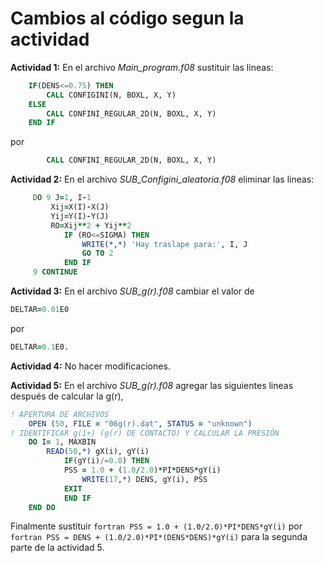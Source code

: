 # Cambios al código segun la actividad

**Actividad 1:** En el archivo *Main_program.f08* sustituir las lineas:

```fortran
    IF(DENS<=0.75) THEN
        CALL CONFIGINI(N, BOXL, X, Y)
    ELSE
        CALL CONFINI_REGULAR_2D(N, BOXL, X, Y)
    END IF
```    
    
por

```fortran
        CALL CONFINI_REGULAR_2D(N, BOXL, X, Y)
```          

**Actividad 2:** En el archivo *SUB_Configini_aleatoria.f08* eliminar las lineas:

```fortran
     DO 9 J=1, I-1
         Xij=X(I)-X(J)
         Yij=Y(I)-Y(J)
         RO=Xij**2 + Yij**2 
            IF (RO<=SIGMA) THEN
                WRITE(*,*) 'Hay traslape para:', I, J
                GO TO 2
            END IF
     9 CONTINUE
```

**Actividad 3:** En el archivo *SUB_g(r).f08* cambiar el valor de 
```fortran 
DELTAR=0.01E0 
``` 
por 
```fortran 
DELTAR=0.1E0. 
```


**Actividad 4:** No hacer modificaciones. 


**Actividad 5:** En el archivo *SUB_g(r).f08* agregar las siguientes lineas después de calcular la g(r),

```fortran
! APERTURA DE ARCHIVOS 
    OPEN (50, FILE = "06g(r).dat", STATUS = "unknown")
! IDENTIFICAR g(1+) (g(r) DE CONTACTO) Y CALCULAR LA PRESIÓN 
    DO I= 1, MAXBIN
        READ(50,*) gX(i), gY(i)
            IF(gY(i)/=0.0) THEN 
            PSS = 1.0 + (1.0/2.0)*PI*DENS*gY(i)
                WRITE(17,*) DENS, gY(i), PSS
            EXIT
            END IF  
    END DO
```

Finalmente sustituir ```fortran PSS = 1.0 + (1.0/2.0)*PI*DENS*gY(i)``` por ```fortran PSS = DENS + (1.0/2.0)*PI*(DENS*DENS)*gY(i)``` para la segunda parte de la actividad 5.

